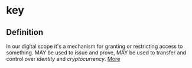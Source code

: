 # key
## Definition
In our digital scope it's a mechanism for granting or restricting access to something. MAY be used to issue and prove, MAY be used to transfer and control over _identity_ and _cryptocurrency_. [More](https://en.wikipedia.org/wiki/Key_(cryptography))